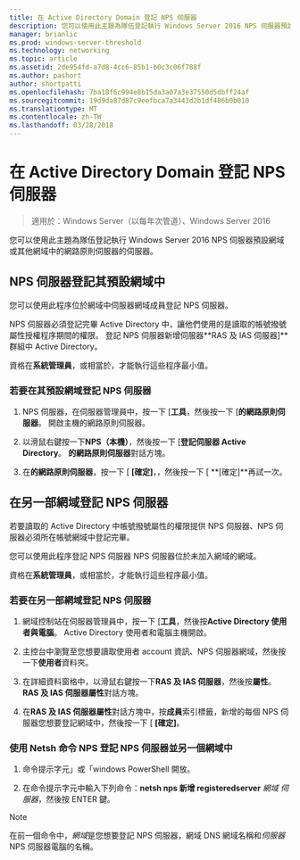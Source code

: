 ```yaml
---
title: 在 Active Directory Domain 登記 NPS 伺服器
description: 您可以使用此主題為隊伍登記執行 Windows Server 2016 NPS 伺服器預設網域或其他網域中的網路原則伺服器的伺服器。
manager: brianlic
ms.prod: windows-server-threshold
ms.technology: networking
ms.topic: article
ms.assetid: 2de954fd-a7d8-4cc6-85b1-b0c3c06f788f
ms.author: pashort
author: shortpatti
ms.openlocfilehash: 7ba18f6c994e8b15da3a07a3e37550d5dbff24af
ms.sourcegitcommit: 19d9da87d87c9eefbca7a3443d2b1df486b0b010
ms.translationtype: MT
ms.contentlocale: zh-TW
ms.lasthandoff: 03/28/2018
---
```

# <a name="register-an-nps-server-in-an-active-directory-domain"></a>在 Active Directory Domain 登記 NPS 伺服器

>適用於：Windows Server（以每年次管道）、Windows Server 2016

您可以使用此主題為隊伍登記執行 Windows Server 2016 NPS 伺服器預設網域或其他網域中的網路原則伺服器的伺服器。

## <a name="register-an-nps-server-in-its-default-domain"></a>NPS 伺服器登記其預設網域中

您可以使用此程序位於網域中伺服器網域成員登記 NPS 伺服器。 

NPS 伺服器必須登記完畢 Active Directory 中，讓他們使用的是讀取的帳號撥號屬性授權程序期間的權限。 登記 NPS 伺服器新增伺服器**RAS 及 IAS 伺服器]**群組中 Active Directory。

資格在**系統管理員**，或相當於，才能執行這些程序最小值。

### <a name="to-register-an-nps-server-in-its-default-domain"></a>若要在其預設網域登記 NPS 伺服器


1. NPS 伺服器，在伺服器管理員中，按一下 [**工具**，然後按一下 [**的網路原則伺服器**。 開啟主機的網路原則伺服器。

2. 以滑鼠右鍵按一下**NPS（本機）**，然後按一下 [**登記伺服器 Active Directory**。 **的網路原則伺服器**對話方塊。

3. 在**的網路原則伺服器**，按一下 [ **[確定]**，，然後按一下 [ **[確定]**再試一次。

## <a name="register-an-nps-server-in-another-domain"></a>在另一部網域登記 NPS 伺服器

若要讀取的 Active Directory 中帳號撥號屬性的權限提供 NPS 伺服器、NPS 伺服器必須所在帳號網域中登記完畢。

您可以使用此程序登記 NPS 伺服器 NPS 伺服器位於未加入網域的網域。

資格在**系統管理員**，或相當於，才能執行這些程序最小值。

### <a name="to-register-an-nps-server-in-another-domain"></a>若要在另一部網域登記 NPS 伺服器

1. 網域控制站在伺服器管理員中，按一下 [**工具**，然後按**Active Directory 使用者與電腦**。 Active Directory 使用者和電腦主機開啟。

2. 主控台中瀏覽至您想要讀取使用者 account 資訊、NPS 伺服器網域，然後按一下**使用者**資料夾。 

3. 在詳細資料窗格中，以滑鼠右鍵按一下**RAS 及 IAS 伺服器**，然後按**屬性**。 **RAS 及 IAS 伺服器屬性**對話方塊。

4. 在**RAS 及 IAS 伺服器屬性**對話方塊中，按**成員**索引標籤，新增的每個 NPS 伺服器您想要登記網域中，然後按一下 [ **[確定]**。


### <a name="to-register-an-nps-server-in-another-domain-by-using-netsh-commands-for-nps"></a>使用 Netsh 命令 NPS 登記 NPS 伺服器並另一個網域中

1. 命令提示字元」或「windows PowerShell 開放。 

2. 在命令提示字元中輸入下列命令：**netsh nps 新增 registeredserver**&nbsp;*網域*&nbsp;*伺服器*，然後按 ENTER 鍵。

>[!NOTE]
>在前一個命令中，*網域*是您想要登記 NPS 伺服器，網域 DNS 網域名稱和*伺服器*NPS 伺服器電腦的名稱。

